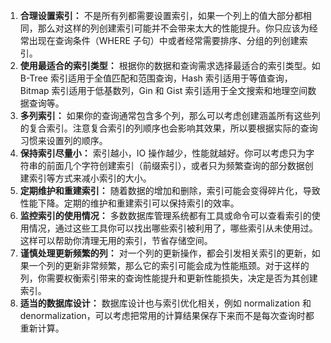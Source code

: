 1. **合理设置索引：** 不是所有列都需要设置索引，如果一个列上的值大部分都相同，那么对这样的列创建索引可能并不会带来太大的性能提升。你只应该为经常出现在查询条件（WHERE 子句）中或者经常需要排序、分组的列创建索引。
2. **使用最适合的索引类型：** 根据你的数据和查询需求选择最适合的索引类型。如 B-Tree 索引适用于全值匹配和范围查询，Hash 索引适用于等值查询，Bitmap 索引适用于低基数列，Gin 和 Gist 索引适用于全文搜索和地理空间数据查询等。
3. **多列索引：** 如果你的查询通常包含多个列，那么可以考虑创建涵盖所有这些列的复合索引。注意复合索引的列顺序也会影响其效果，所以要根据实际的查询习惯来设置列的顺序。
4. **保持索引尽量小：** 索引越小，IO 操作越少，性能就越好。你可以考虑只为字符串的前面几个字符创建索引（前缀索引），或者只为频繁查询的部分数据创建索引等方式来减小索引的大小。
5. **定期维护和重建索引：** 随着数据的增加和删除，索引可能会变得碎片化，导致性能下降。定期的维护和重建索引可以保持索引的效率。
6. **监控索引的使用情况：** 多数数据库管理系统都有工具或命令可以查看索引的使用情况，通过这些工具你可以找出哪些索引被利用了，哪些索引从未使用过。这样可以帮助你清理无用的索引，节省存储空间。
7. **谨慎处理更新频繁的列：** 对一个列的更新操作，都会引发相关索引的更新，如果一个列的更新非常频繁，那么它的索引可能会成为性能瓶颈。对于这样的列，你需要权衡索引带来的查询性能提升和更新性能损失，决定是否为其创建索引。
8. **适当的数据库设计：** 数据库设计也与索引优化相关，例如 normalization 和 denormalization，可以考虑把常用的计算结果保存下来而不是每次查询时都重新计算。